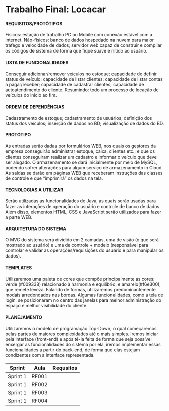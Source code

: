<style>
    #{
        color:red;
    }
</style>


# Trabalho Final: Locacar
#### REQUISITOS/PROTÓTIPOS
Físicos: estação de trabalho PC ou Mobile com conexão estável com a internet.
Não-físicos: banco de dados hospedado na nuvem para maior tráfego e velocidade de dados; servidor
web capaz de construir e compilar os códigos de sistema de forma que fique suave e nítido ao usuário.
#### LISTA DE FUNCIONALIDADES
Conseguir adicionar/remover veículos no estoque; capacidade de definir status de veículo; capacidade
de listar clientes; capacidade de listar contas a pagar/receber; capacidade de cadastrar clientes;
capacidade de autoatendimento do cliente. Resumindo: todo um processo de locação de veículos do
início ao fim.
#### ORDEM DE DEPENDÊNCIAS
Cadastramento de estoque; cadastramento de usuários; definição dos status dos veículos; inserção de
dados no BD; visualização de dados do BD.
#### PROTÓTIPO
As entradas serão dadas por formulários WEB, nos quais os gestores da empresa conseguirão
administrar estoque, caixa, clientes etc.; e que os clientes conseguiram realizar um cadastro e
informar o veículo que deve ser alugado.
O armazenamento se dará inicialmente por meio de MySQL, podendo sofrer alterações para algum
serviço de armazenamento in Cloud.
As saídas se darão em páginas WEB que receberam instruções das classes de controle e que
“imprimirá” os dados na tela.
#### TECNOLOGIAS A UTILIZAR
Serão utilizadas as funcionalidades de Java, as quais serão usadas para fazer as interações de
operação do usuário e controle de banco de dados. Além disso, elementos HTML, CSS e JavaScript
serão utilizados para fazer a parte WEB.
#### ARQUITETURA DO SISTEMA
O MVC do sistema será dividido em 2 camadas, uma de visão (o que será mostrado ao usuário) e uma
de controle + modelo (responsável para controlar e validar as operações/requisições do usuário e para
manipular os dados).
#### TEMPLATES
Utilizaremos uma paleta de cores que compõe principalmente as cores: verde (#009338) relacionado à
harmonia e equilíbrio, e amarelo(#f6e300), que remete leveza. Falando de formas, utilizaremos
predominantemente modais arredondados nas bordas. Algumas funcionalidades, como a tela de login,
se posicionaram no centro das janelas para melhor administração do espaço e melhor visibilidade do
cliente.
#### PLANEJAMENTO
Utilizaremos o modelo de programação Top-Down, o qual começaremos pelas partes de maiores
complexidades até o mais simples. Iremos iniciar pela interface (front-end) e após tê-la feita de forma
que seja possível enxergar as funcionalidades do sistema por ela, iremos implementar essas
funcionalidades a partir do back-end, de forma que elas estejam condizentes com a interface
representada.



Sprint | Aula | Requsitos
--------- | ------ | ----------------------------------------------
Sprint 1| RF001 |
Sprint 1 | RF002 |
Sprint 1 | RF003 |
Sprint 1 | RF004 |
